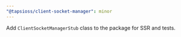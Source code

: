 ```yaml
---
"@tapsioss/client-socket-manager": minor
---
```


Add `ClientSocketManagerStub` class to the package for SSR and tests.
  